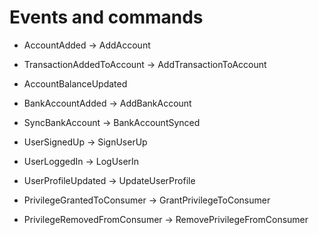 # Events and commands

* AccountAdded -> AddAccount
* TransactionAddedToAccount -> AddTransactionToAccount
* AccountBalanceUpdated

* BankAccountAdded -> AddBankAccount
* SyncBankAccount -> BankAccountSynced

* UserSignedUp -> SignUserUp
* UserLoggedIn -> LogUserIn
* UserProfileUpdated -> UpdateUserProfile

* PrivilegeGrantedToConsumer -> GrantPrivilegeToConsumer
* PrivilegeRemovedFromConsumer -> RemovePrivilegeFromConsumer

